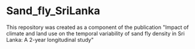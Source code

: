 # Sand_fly_SriLanka
This repository was created as a component of the publication "Impact of climate and land use on the temporal variability of sand fly density in Sri Lanka: A 2-year longitudinal study"
